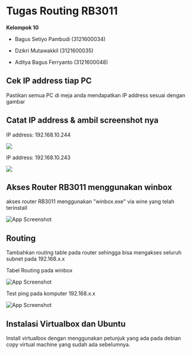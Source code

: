 
# Tugas Routing RB3011

**Kelompok 10** 

- Bagus Setiyo Pambudi (3121600034)

- Dzikri Mutawakkil (3121600035)

- Aditya Bagus Ferryanto (3121600048)





## Cek IP address tiap PC

Pastikan semua PC di meja anda mendapatkan IP address sesuai dengan gambar

## Catat IP address & ambil screenshot nya

IP address: 192.168.10.244

<img src="../Screenshots/IP1.jpg">

IP address: 192.168.10.243

<img src="../Screenshots/IP2.jpg">

## Akses Router RB3011 menggunakan winbox

akses router RB3011 menggunakan "winbox.exe" via wine yang telah terinstall

![App Screenshot](https://via.placeholder.com/468x300?text=Winbox)

## Routing

Tambahkan routing table pada router sehingga bisa mengakses seluruh subnet pada 192.168.x.x

Tabel Routing pada winbox

![App Screenshot](https://via.placeholder.com/468x300?text=Routingwinbox)

Test ping pada komputer 192.168.x.x

![App Screenshot](https://via.placeholder.com/468x300?text=TestPing)

## Instalasi Virtualbox dan Ubuntu

Install virtualbox dengan menggunakan petunjuk yang ada pada debian copy virtual machine yang sudah ada sebelumnya.






